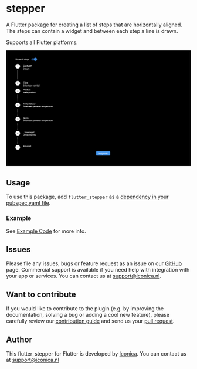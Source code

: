 # stepper

A Flutter package for creating a list of steps that are horizontally aligned. The steps can contain a widget and between each step a line is drawn.

Supports all Flutter platforms.

![screenshot of component](./screenshot.png)

## Usage

To use this package, add `flutter_stepper` as a [dependency in your pubspec.yaml file](https://flutter.dev/docs/development/platform-integration/platform-channels).

### Example

See [Example Code](example/lib/main.dart) for more info.

## Issues

Please file any issues, bugs or feature request as an issue on our [GitHub](https://github.com/Iconica-Development/stepper) page. Commercial support is available if you need help with integration with your app or services. You can contact us at [support@iconica.nl](mailto:support@iconica.nl).

## Want to contribute

If you would like to contribute to the plugin (e.g. by improving the documentation, solving a bug or adding a cool new feature), please carefully review our [contribution guide](./CONTRIBUTING.md) and send us your [pull request](https://github.com/Iconica-Development/stepper/pulls).

## Author

This flutter_stepper for Flutter is developed by [Iconica](https://iconica.nl). You can contact us at <support@iconica.nl>
